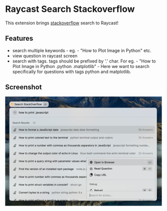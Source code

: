 # Raycast Search Stackoverflow

This extension brings [stackoverflow](https://stackoverflow.com/) search to Raycast!


## Features

- search multiple keywords - eg. - "How to Plot Image in Python" etc.
- view question in raycast screen
- search with tags. tags should be prefixed by '.' char. For eg. - "How to Plot Image in Python .python .matplotlib" - Here we want to search specifically for questions with tags python and matplotlib.

## Screenshot

![](images/screenshot.png)

